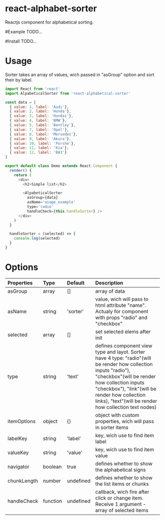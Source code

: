 # react-alphabet-sorter
Reactjs component for alphabetical sorting.

#Example
TODO...

#Install
TODO...

# Usage
Sorter takes an array of values, wich passed in "asGroup" option and sort their by label.

```javascript
import React from 'react'
import AlpabeticalSorter from 'react-alphabetical-sorter'

const data = [
  { value: 1, label: 'Audi'},
  { value: 2, label: 'Honda'},
  { value: 3, label: 'Hundai'},
  { value: 4, label: 'BMW'},
  { value: 5, label: 'Bentley'},
  { value: 7, label: 'Opel'},
  { value: 8, label: 'Mersedes'},
  { value: 9, label: 'Akura'},
  { value: 10, label: 'Porshe'},
  { value: 11, label: 'Kia'},
  { value: 12, label: 'ВАЗ'}
]

export default class Demo extends React.Component {
  render() {
    return (
      <div>
        <h2>Simple list</h2>

        <AlpabeticalSorter
          asGroup={data}
          asName='usage_example'
          type='radio'
          handleCheck={this.handleSorter} />
      </div>
    )
  }

  handleSorter = (selected) => {
    console.log(selected)
  }
}
```

# Options
  Properties |  Type    |  Default  |  Description
:------------|:---------|:----------|:---------------
  asGroup    |  array   |  []       |  array of data
  asName     |  string  | 'sorter'  |  value, wich will pass to html attribute "name". Actualy for component with props "radio" and "checkbox"
  selected   |  array   | []        |  set selected elems after init
  type       |  string  | 'text'    |  defines component view type and layot. Sorter have 4 type: "radio"(will be render how collection inputs "radio"), "checkbox"(will be render how collection inputs "checkbox"), "link"(will be render how collection links), "text"(will be render how collection text nodes)
  itemOptions| object   | {}        | object with custom properties, wich will pass in sorter items
  labelKey   | string   | 'label'   | key, wich use to find item label
  valueKey   | string   | 'value'   | key, wich use to find item value
  navigator  | boolean  | true      | defines whether to show the alphabetical signs
  chunkLength| number   | undefined | defines whether to show the list items or chunks
  handleCheck| function | undefined | callback, wich fire after click or change item. Receive 1 argument - array of selected items
